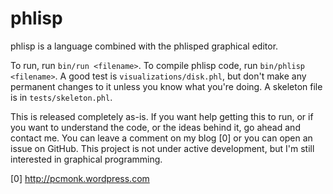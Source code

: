 phlisp
======

phlisp is a language combined with the phlisped graphical editor.

To run, run `bin/run <filename>`.  To compile phlisp code, run `bin/phlisp <filename>`.  A good test is `visualizations/disk.phl`, but don't make any permanent changes to it unless you know what you're doing.  A skeleton file is in `tests/skeleton.phl`.

This is released completely as-is.  If you want help getting this to run, or if you want to understand the code, or the ideas behind it, go ahead and contact me.  You can leave a comment on my blog [0] or you can open an issue on GitHub.  This project is not under active development, but I'm still interested in graphical programming.

[0] http://pcmonk.wordpress.com

